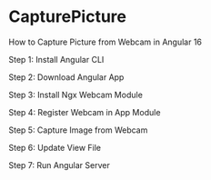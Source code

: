 # CapturePicture

How to Capture Picture from Webcam in Angular 16

Step 1: Install Angular CLI

Step 2: Download Angular App

Step 3: Install Ngx Webcam Module

Step 4: Register Webcam in App Module

Step 5: Capture Image from Webcam

Step 6: Update View File

Step 7: Run Angular Server

